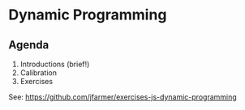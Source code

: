 # Dynamic Programming

## Agenda

1. Introductions (brief!)
2. Calibration
3. Exercises

See: <https://github.com/jfarmer/exercises-js-dynamic-programming>
